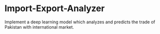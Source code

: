 # Import-Export-Analyzer
Implement a deep learning model which analyzes and predicts the trade of Pakistan with international market.
